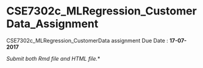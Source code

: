 # CSE7302c_MLRegression_CustomerData_Assignment
CSE7302c_MLRegression_CustomerData assignment Due Date : **17-07-2017**


*Submit both Rmd file and HTML file.**
